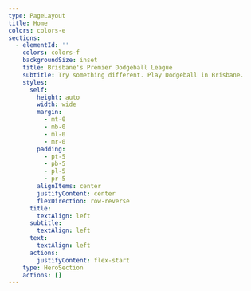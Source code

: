 ```yaml
---
type: PageLayout
title: Home
colors: colors-e
sections:
  - elementId: ''
    colors: colors-f
    backgroundSize: inset
    title: Brisbane's Premier Dodgeball League
    subtitle: Try something different. Play Dodgeball in Brisbane.
    styles:
      self:
        height: auto
        width: wide
        margin:
          - mt-0
          - mb-0
          - ml-0
          - mr-0
        padding:
          - pt-5
          - pb-5
          - pl-5
          - pr-5
        alignItems: center
        justifyContent: center
        flexDirection: row-reverse
      title:
        textAlign: left
      subtitle:
        textAlign: left
      text:
        textAlign: left
      actions:
        justifyContent: flex-start
    type: HeroSection
    actions: []
---
```

